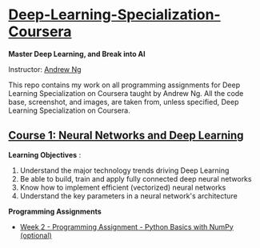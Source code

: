 # [Deep-Learning-Specialization-Coursera](https://www.coursera.org/specializations/deep-learning)

**Master Deep Learning, and Break into AI**

Instructor: [Andrew Ng](http://www.andrewng.org/)

This repo contains my work on all programming assignments for Deep Learning Specialization on Coursera taught by Andrew Ng. All the code base, screenshot, and images, are taken from, unless specified, Deep Learning Specialization on Coursera.

## [Course 1: Neural Networks and Deep Learning](https://github.com/andersy005/deep-learning-specialization/tree/master/01-Neural-Networks-and-Deep-Learning)

**Learning Objectives** :
   1. Understand the major technology trends driving Deep Learning
   2. Be able to build, train and apply fully connected deep neural networks
   3. Know how to implement efficient (vectorized) neural networks 
   4. Understand the key parameters in a neural network's architecture
   
**Programming Assignments**
- [Week 2 - Programming Assignment - Python Basics with NumPy (optional)](https://github.com/bobbyhaliwela/Deep-Learning/blob/master/Python%2BBasics%2BWith%2BNumpy%2Bv3.ipynb)

